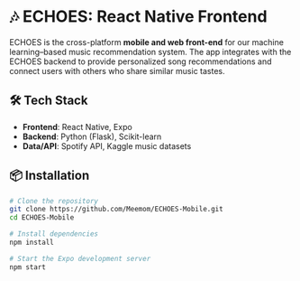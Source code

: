 # 🎶 ECHOES: React Native Frontend  

ECHOES is the cross-platform **mobile and web front-end** for our machine learning–based music recommendation system. The app integrates with the ECHOES backend to provide personalized song recommendations and connect users with others who share similar music tastes.  

## 🛠️ Tech Stack  
- **Frontend**: React Native, Expo  
- **Backend**: Python (Flask), Scikit-learn
- **Data/API**: Spotify API, Kaggle music datasets  

## 📦 Installation  
```bash
# Clone the repository
git clone https://github.com/Meemom/ECHOES-Mobile.git
cd ECHOES-Mobile

# Install dependencies
npm install

# Start the Expo development server
npm start
